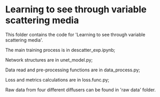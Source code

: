 # Learning to see through variable scattering media
This folder contains the code for 'Learning to see through variable scattering media'.

The main training process is in descatter_exp.ipynb;

Network structures are in unet_model.py;

Data read and pre-processing functions are in data_process.py;

Loss and metrics calculations are in loss.func.py;

Raw data from four different diffusers can be found in 'raw data' folder.
